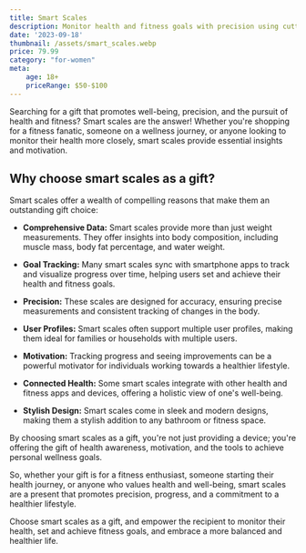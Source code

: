 ```yaml
---
title: Smart Scales
description: Monitor health and fitness goals with precision using cutting-edge smart scales.
date: '2023-09-18'
thumbnail: /assets/smart_scales.webp
price: 79.99
category: "for-women"
meta:
    age: 18+
    priceRange: $50-$100
---
```

Searching for a gift that promotes well-being, precision, and the pursuit of health and fitness? Smart scales are the answer! Whether you're shopping for a fitness fanatic, someone on a wellness journey, or anyone looking to monitor their health more closely, smart scales provide essential insights and motivation.

## Why choose smart scales as a gift?

Smart scales offer a wealth of compelling reasons that make them an outstanding gift choice:

- **Comprehensive Data:** Smart scales provide more than just weight measurements. They offer insights into body composition, including muscle mass, body fat percentage, and water weight.

- **Goal Tracking:** Many smart scales sync with smartphone apps to track and visualize progress over time, helping users set and achieve their health and fitness goals.

- **Precision:** These scales are designed for accuracy, ensuring precise measurements and consistent tracking of changes in the body.

- **User Profiles:** Smart scales often support multiple user profiles, making them ideal for families or households with multiple users.

- **Motivation:** Tracking progress and seeing improvements can be a powerful motivator for individuals working towards a healthier lifestyle.

- **Connected Health:** Some smart scales integrate with other health and fitness apps and devices, offering a holistic view of one's well-being.

- **Stylish Design:** Smart scales come in sleek and modern designs, making them a stylish addition to any bathroom or fitness space.

By choosing smart scales as a gift, you're not just providing a device; you're offering the gift of health awareness, motivation, and the tools to achieve personal wellness goals.

So, whether your gift is for a fitness enthusiast, someone starting their health journey, or anyone who values health and well-being, smart scales are a present that promotes precision, progress, and a commitment to a healthier lifestyle.

Choose smart scales as a gift, and empower the recipient to monitor their health, set and achieve fitness goals, and embrace a more balanced and healthier life.
